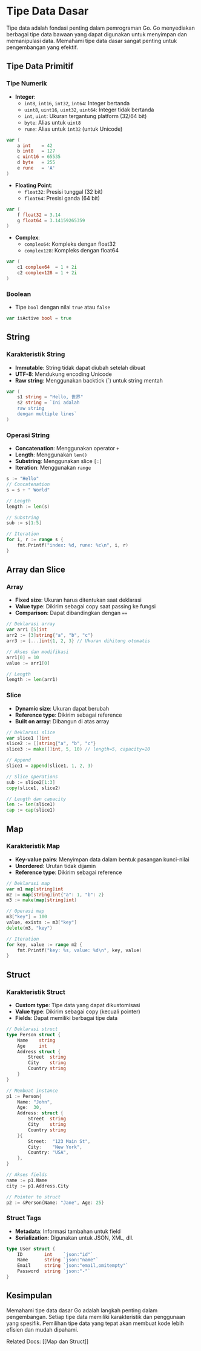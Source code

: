 # Tipe Data Dasar

Tipe data adalah fondasi penting dalam pemrograman Go. Go menyediakan berbagai tipe data bawaan yang dapat digunakan untuk menyimpan dan memanipulasi data. Memahami tipe data dasar sangat penting untuk pengembangan yang efektif.

## Tipe Data Primitif

### Tipe Numerik
- **Integer**:
  - `int8`, `int16`, `int32`, `int64`: Integer bertanda
  - `uint8`, `uint16`, `uint32`, `uint64`: Integer tidak bertanda
  - `int`, `uint`: Ukuran tergantung platform (32/64 bit)
  - `byte`: Alias untuk `uint8`
  - `rune`: Alias untuk `int32` (untuk Unicode)

```go
var (
    a int    = 42
    b int8   = 127
    c uint16 = 65535
    d byte   = 255
    e rune   = 'A'
)
```

- **Floating Point**:
  - `float32`: Presisi tunggal (32 bit)
  - `float64`: Presisi ganda (64 bit)

```go
var (
    f float32 = 3.14
    g float64 = 3.14159265359
)
```

- **Complex**:
  - `complex64`: Kompleks dengan float32
  - `complex128`: Kompleks dengan float64

```go
var (
    c1 complex64  = 1 + 2i
    c2 complex128 = 1 + 2i
)
```

### Boolean
- Tipe `bool` dengan nilai `true` atau `false`

```go
var isActive bool = true
```

## String

### Karakteristik String
- **Immutable**: String tidak dapat diubah setelah dibuat
- **UTF-8**: Mendukung encoding Unicode
- **Raw string**: Menggunakan backtick (`) untuk string mentah

```go
var (
    s1 string = "Hello, 世界"
    s2 string = `Ini adalah
    raw string
    dengan multiple lines`
)
```

### Operasi String
- **Concatenation**: Menggunakan operator `+`
- **Length**: Menggunakan `len()`
- **Substring**: Menggunakan slice `[:]`
- **Iteration**: Menggunakan `range`

```go
s := "Hello"
// Concatenation
s = s + " World"

// Length
length := len(s)

// Substring
sub := s[1:5]

// Iteration
for i, r := range s {
    fmt.Printf("index: %d, rune: %c\n", i, r)
}
```

## Array dan Slice

### Array
- **Fixed size**: Ukuran harus ditentukan saat deklarasi
- **Value type**: Dikirim sebagai copy saat passing ke fungsi
- **Comparison**: Dapat dibandingkan dengan `==`

```go
// Deklarasi array
var arr1 [5]int
arr2 := [3]string{"a", "b", "c"}
arr3 := [...]int{1, 2, 3} // Ukuran dihitung otomatis

// Akses dan modifikasi
arr1[0] = 10
value := arr1[0]

// Length
length := len(arr1)
```

### Slice
- **Dynamic size**: Ukuran dapat berubah
- **Reference type**: Dikirim sebagai reference
- **Built on array**: Dibangun di atas array

```go
// Deklarasi slice
var slice1 []int
slice2 := []string{"a", "b", "c"}
slice3 := make([]int, 5, 10) // length=5, capacity=10

// Append
slice1 = append(slice1, 1, 2, 3)

// Slice operations
sub := slice2[1:3]
copy(slice1, slice2)

// Length dan capacity
len := len(slice1)
cap := cap(slice1)
```

## Map

### Karakteristik Map
- **Key-value pairs**: Menyimpan data dalam bentuk pasangan kunci-nilai
- **Unordered**: Urutan tidak dijamin
- **Reference type**: Dikirim sebagai reference

```go
// Deklarasi map
var m1 map[string]int
m2 := map[string]int{"a": 1, "b": 2}
m3 := make(map[string]int)

// Operasi map
m3["key"] = 100
value, exists := m3["key"]
delete(m3, "key")

// Iteration
for key, value := range m2 {
    fmt.Printf("key: %s, value: %d\n", key, value)
}
```

## Struct

### Karakteristik Struct
- **Custom type**: Tipe data yang dapat dikustomisasi
- **Value type**: Dikirim sebagai copy (kecuali pointer)
- **Fields**: Dapat memiliki berbagai tipe data

```go
// Deklarasi struct
type Person struct {
    Name    string
    Age     int
    Address struct {
        Street  string
        City    string
        Country string
    }
}

// Membuat instance
p1 := Person{
    Name: "John",
    Age:  30,
    Address: struct {
        Street  string
        City    string
        Country string
    }{
        Street:  "123 Main St",
        City:    "New York",
        Country: "USA",
    },
}

// Akses fields
name := p1.Name
city := p1.Address.City

// Pointer to struct
p2 := &Person{Name: "Jane", Age: 25}
```

### Struct Tags
- **Metadata**: Informasi tambahan untuk field
- **Serialization**: Digunakan untuk JSON, XML, dll.

```go
type User struct {
    ID        int    `json:"id"`
    Name      string `json:"name"`
    Email     string `json:"email,omitempty"`
    Password  string `json:"-"`
}
```

## Kesimpulan

Memahami tipe data dasar Go adalah langkah penting dalam pengembangan. Setiap tipe data memiliki karakteristik dan penggunaan yang spesifik. Pemilihan tipe data yang tepat akan membuat kode lebih efisien dan mudah dipahami.

Related Docs: [[Map dan Struct]]